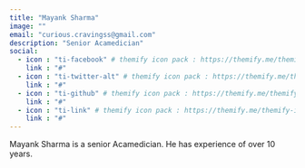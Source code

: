 ```yaml
---
title: "Mayank Sharma"
image: ""
email: "curious.cravingss@gmail.com"
description: "Senior Acamedician"
social:
  - icon : "ti-facebook" # themify icon pack : https://themify.me/themify-icons
    link : "#"
  - icon : "ti-twitter-alt" # themify icon pack : https://themify.me/themify-icons
    link : "#"
  - icon : "ti-github" # themify icon pack : https://themify.me/themify-icons
    link : "#"
  - icon : "ti-link" # themify icon pack : https://themify.me/themify-icons
    link : "#"
---
```


Mayank Sharma is a senior Acamedician. He has experience of over 10 years. 